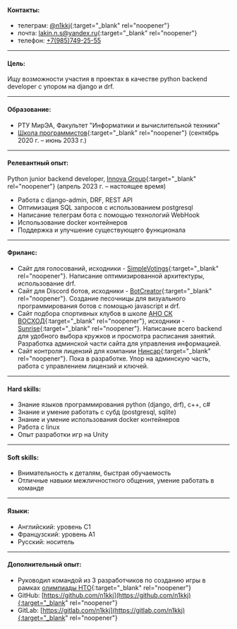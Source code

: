 #### Контакты:

- телеграм: [@n1kkj](https://t.me/n1kkj){:target="_blank" rel="noopener"}
- почта: [lakin.n.s@yandex.ru](mailto:lakin.n.s@yandex.ru){:target="_blank" rel="noopener"}
- телефон: [+7(985)749-25-55](tel:+7-985-749-25-55) 
  <div class="mob"><ul><li><a href="vcard.vcf">сохранить контакт</a></li></ul></div>

---
#### Цель:

Ищу возможности участия в проектах в качестве python backend developer с упором на django и drf.

---
#### Образование:
- РТУ МирЭА, Факультет "Информатики и вычислительной техники"
- [Школа программистов](https://informatics.ru/branches/prospektmira/?utm_medium=maps&utm_source=yamaps&ysclid=lqqk4zzk0897294546){:target="_blank" rel="noopener"}
 (сентябрь 2020 г. – июнь 2033 г.)

---
#### Релевантный опыт:

Python junior backend developer, [Innova Group](https://innovacompanies.com/){:target="_blank" rel="noopener"} (апрель 2023 г. – настоящее время)
- Работа с django-admin, DRF, REST API
- Оптимизация SQL запросов с использованием postgresql
- Написание телеграм бота с помощью технологий WebHook
- Использование docker контейнеров
- Поддержка и улучшение существующего функционала

---
#### Фриланс:

- Сайт для голосований, исходники - [SimpleVotings](https://gitlab.com/n1kkj/simple_votings){:target="_blank" rel="noopener"}. Написание оптимизированной архитектуры, использование drf.
- Сайт для Discord ботов, исходники - [BotCreator](https://gitlab.com/n1kkj/botcreator){:target="_blank" rel="noopener"}. Создание песочницы для визуального программирования ботов с помощью javascript и drf.
- Сайт подбора спортивных клубов в школе [АНО СК ВОСХОД](https://vk.com/sunrise.russia){:target="_blank" rel="noopener"}, исходники - [Sunrise](https://github.com/JaydenPears/sunrise){:target="_blank" rel="noopener"}. Написание всего backend для удобного выбора кружков и просмотра расписания занятий. Разработка админской части сайта для управления информацией. 
- Сайт контроля лицензий для компании [Нинсар](https://ninsar.pro/){:target="_blank" rel="noopener"}. Пока в разработке. Упор на админскую часть, работа с управлением лицензий и ключей.

---
#### Hard skills:

- Знание языков программирования python (django, drf), c++, c#
- Знание и умение работать с субд (postgresql, sqlite)
- Знание и умение использования docker контейнеров
- Работа с linux
- Опыт разработки игр на Unity

---
#### Soft skills:

- Внимательность к деталям, быстрая обучаемость
- Отличные навыки межличностного общения, умение работать в команде

---
#### Языки:
- Английский: уровень C1
- Французский: уровень A1
- Русский: носитель

---
#### Дополнительный опыт:

- Руководил командой из 3 разработчиков по созданию игры в рамках [олимпиады НТО](https://ntcontest.ru/?ysclid=lmq26tpsik835029106){:target="_blank" rel="noopener"}
- GitHub: [https://github.com/n1kkj](https://github.com/n1kkj){:target="_blank" rel="noopener"}
- GitLab: [https://gitlab.com/n1kkj](https://gitlab.com/n1kkj){:target="_blank" rel="noopener"}

<style>
@media only screen and (max-width: 480px) {
  .pc{
    display: none;
  }
}

@media only screen and (min-width: 480px) {
  .mob{
    display: none;
  }
}
  
.inner{
    max-width: 800px;
}
</style>
